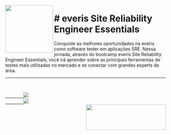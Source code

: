 <p><img src="https://user-images.githubusercontent.com/63436406/127785582-c6dd0121-7d4a-4f8d-83f3-e7c9b3591bce.png" align="left" height="150px" width="150px">
    <h1># everis Site Reliability Engineer Essentials</h1> 
    Conquiste as melhores oportunidades na everis como software tester em aplicações SRE. Nessa jornada, através do bootcamp everis Site Reliability Engineer Essentials, você irá aprender sobre as principais ferramentas de testes mais utilizadas no mercado e se conectar com grandes experts da área.
</p>      

---

<br>
    <code><a href="https:/discord.com">
        <img src="https://img.shields.io/badge/Léo Albergaria%20-%237289DA.svg?&style=for-the-badge&logo=discord&logoColor=white" /></a></code>
    <code><a href="https://www.linkedin.com/in/adm-leo-albergaria/">
        <img src="https://img.shields.io/badge/linkedin%20-%230077B5.svg?&style=for-the-badge&logo=linkedin&logoColor=white" /></a></code>
<br>     

<a href="https://www.digitalinnovation.one/">
   <img src="https://user-images.githubusercontent.com/63436406/127776292-9ec4809a-1137-4dc8-b493-7de0186fd55c.png" align="right" height="80px" width="250px" ></a>
